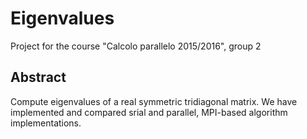 # Eigenvalues
Project for the course "Calcolo parallelo 2015/2016", group 2

## Abstract
Compute eigenvalues of a real symmetric tridiagonal matrix. We have
implemented and compared srial and parallel, MPI-based algorithm
implementations.
